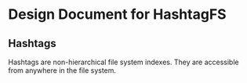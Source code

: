 # Design Document for HashtagFS

## Hashtags

Hashtags are non-hierarchical file system indexes. They are accessible from
anywhere in the file system.
